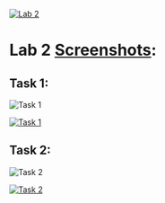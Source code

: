 [![Lab 2](https://drive.google.com/uc?export=view&id=17PstfqIc3OO8anbycktSQZlSDJissVIg)](https://drive.google.com/drive/folders/1mBuSqF33NTCLUi03gTsbYwajuidTgPxf)

# Lab 2 [Screenshots](https://drive.google.com/drive/folders/1mBuSqF33NTCLUi03gTsbYwajuidTgPxf):

## Task 1:

![Task 1](https://drive.google.com/uc?export=view&id=1fwBfD_syMEODMt6IQOPsh6NSwKC7jKj7)

[![Task 1](https://drive.google.com/uc?export=view&id=1E6gG5wclFpfO7Eat5MrAdo9rchFhZpJm)](https://drive.google.com/drive/folders/1mBuSqF33NTCLUi03gTsbYwajuidTgPxf)

## Task 2:

![Task 2](https://drive.google.com/uc?export=view&id=1tv-ESeqeCKzO7Cxlq4_tdipBDtoK99P1)

[![Task 2](https://drive.google.com/uc?export=view&id=1-X0Bgxv1VxH4R_zIlz9Pm7QtFmyZAj8x)](https://drive.google.com/drive/folders/1mBuSqF33NTCLUi03gTsbYwajuidTgPxf)